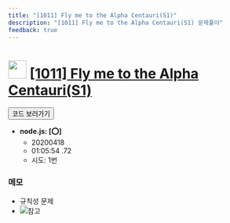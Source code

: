 ```yaml
---
title: "[1011] Fly me to the Alpha Centauri(S1)"
description: "[1011] Fly me to the Alpha Centauri(S1) 문제풀이"
feedback: true
---
```

<h1><img src="https://doky.space/assets/icpclev/u0.svg" height="37px"> <a href="http://icpc.me/1011">[1011] Fly me to the Alpha Centauri(S1)</a></h1>

<a href="https://github.com/DokySp/acmicpc-practice/tree/master/1011"><button class="btn btn-info">코드 보러가기</button></a>

- **node.js: [:o:]**
  - 20200418
  - 01:05:54 .72
  - 시도: 1번

### 메모
 - 규칙성 문제
 - ![참고](./appendix.png)
